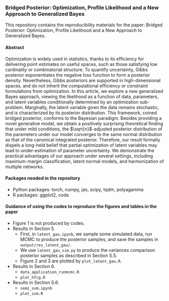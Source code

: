 ### Bridged Posterior: Optimization, Profile Likelihood and a New Approach to Generalized Bayes

This repository contains the reproducibility materials for the paper: Bridged Posterior: Optimization, Profile Likelihood and a New Approach to Generalized Bayes.

#### Abstract

Optimization is widely used in statistics, thanks to its efficiency for delivering point estimates on useful spaces, such as those satisfying low cardinality or combinatorial structure. To quantify uncertainty, Gibbs posterior exponentiates the negative loss function to form a posterior density. Nevertheless, Gibbs posteriors are supported in high-dimensional spaces, and do not inherit the computational efficiency or constraint formulations from optimization. In this article, we explore a new generalized Bayes approach, viewing the likelihood as a function of data, parameters, and latent variables conditionally determined by an optimization sub-problem. Marginally, the latent variable given the data remains stochastic, and is characterized by its posterior distribution. This framework, coined bridged posterior, conforms to the Bayesian paradigm. Besides providing a novel generative model, we obtain a positively surprising theoretical finding that under mild conditions, the $\sqrt{n}$-adjusted posterior distribution of the parameters under our model converges to the same normal distribution as that of the canonical integrated posterior. Therefore, our result formally dispels a long-held belief that partial optimization of latent variables may lead to under-estimation of parameter uncertainty. We demonstrate the practical advantages of our approach under several settings, including maximum-margin classification, latent normal models, and harmonization of multiple networks.

#### Packages needed in the repository

- Python packages: torch, numpy, jax, scipy, tqdm, polyagamma
- R packages: ggplot2, coda

#### Guidance of using the codes to reproduce the figures and tables in the paper

- Figure 1 is not produced by codes.
- Results in Section 5.
    - First, in `latent_gau.ipynb`, we sample some simulated data, run MCMC to produce the posterior samples, and save the samples in `output/res_latent_gau/`.
    - We use `latent_gau_sim.py` to produce the variances comparison posterior samples as described in Section S.5.
    - Figure 2 and 3 are plotted by `plot_latent_gau.R`.
- Results in Section 6.
    - `data_application_runmcmc.R` 
    - `plot_hfcg.R`
- Results in Section S.6.
    - `semi_svm.ipynb`
    - `plot_svm.R`
